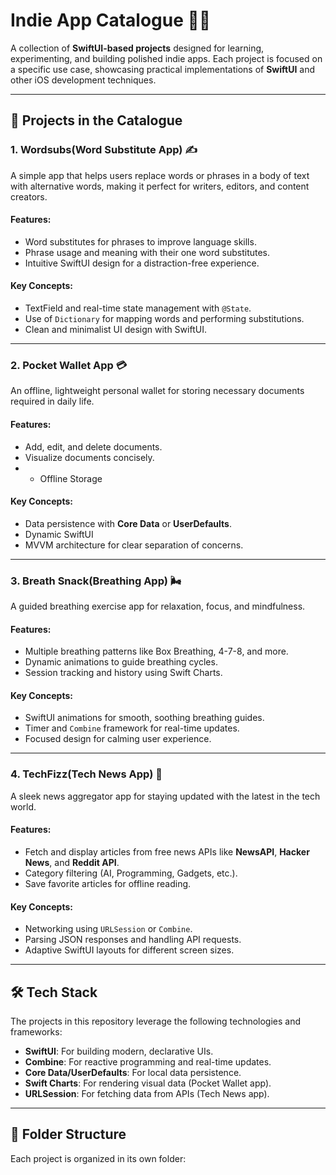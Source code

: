 # Indie App Catalogue 📱✨  
A collection of **SwiftUI-based projects** designed for learning, experimenting, and building polished indie apps. Each project is focused on a specific use case, showcasing practical implementations of **SwiftUI** and other iOS development techniques.

--- 
 
## 🚀 Projects in the Catalogue

### 1. **Wordsubs(Word Substitute App)** ✍️  
A simple app that helps users replace words or phrases in a body of text with alternative words, making it perfect for writers, editors, and content creators.  
 
#### Features:
- Word substitutes for phrases to improve language skills.
- Phrase usage and meaning with their one word substitutes. 
- Intuitive SwiftUI design for a distraction-free experience.

#### Key Concepts:
- TextField and real-time state management with `@State`.
- Use of `Dictionary` for mapping words and performing substitutions.
- Clean and minimalist UI design with SwiftUI.

---

### 2. **Pocket Wallet App** 💳  
An offline, lightweight personal wallet for storing necessary documents required in daily life.  

#### Features:
- Add, edit, and delete documents.
- Visualize documents concisely.
- - Offline Storage

#### Key Concepts:
- Data persistence with **Core Data** or **UserDefaults**.
- Dynamic SwiftUI 
- MVVM architecture for clear separation of concerns.

---

### 3. **Breath Snack(Breathing App)** 🌬️  
A guided breathing exercise app for relaxation, focus, and mindfulness.  

#### Features:
- Multiple breathing patterns like Box Breathing, 4-7-8, and more.
- Dynamic animations to guide breathing cycles.
- Session tracking and history using Swift Charts.

#### Key Concepts:
- SwiftUI animations for smooth, soothing breathing guides.
- Timer and `Combine` framework for real-time updates.
- Focused design for calming user experience.

---

### 4. **TechFizz(Tech News App)** 📰  
A sleek news aggregator app for staying updated with the latest in the tech world.  

#### Features:
- Fetch and display articles from free news APIs like **NewsAPI**, **Hacker News**, and **Reddit API**.
- Category filtering (AI, Programming, Gadgets, etc.).
- Save favorite articles for offline reading.

#### Key Concepts:
- Networking using `URLSession` or `Combine`.
- Parsing JSON responses and handling API requests.
- Adaptive SwiftUI layouts for different screen sizes.

---

## 🛠️ Tech Stack
The projects in this repository leverage the following technologies and frameworks:
- **SwiftUI**: For building modern, declarative UIs.
- **Combine**: For reactive programming and real-time updates.
- **Core Data/UserDefaults**: For local data persistence.
- **Swift Charts**: For rendering visual data (Pocket Wallet app).
- **URLSession**: For fetching data from APIs (Tech News app).

---

## 📂 Folder Structure
Each project is organized in its own folder:
